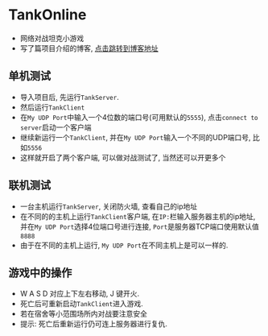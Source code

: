 # TankOnline
- 网络对战坦克小游戏
- 写了篇项目介绍的博客, [点击跳转到博客地址](https://note.youdao.com/)

## 单机测试
- 导入项目后, 先运行`TankServer`. 
- 然后运行`TankClient`
- 在`My UDP Port`中输入一个4位数的端口号(可用默认的`5555`), 点击`connect to server`启动一个客户端
- 继续新运行一个`TankClient`, 并在`My UDP Port`输入一个不同的UDP端口号, 比如`5556`
- 这样就开启了两个客户端, 可以做对战测试了, 当然还可以开更多个

## 联机测试
- 一台主机运行`TankServer`, 关闭防火墙, 查看自己的ip地址
- 在不同的的主机上运行`TankClient`客户端, 在`IP:`栏输入服务器主机的ip地址, 并在`My UDP Port`选择4位端口号进行连接, `Port`是服务器TCP端口使用默认值`8888`
- 由于在不同的主机上运行, `My UDP Port`在不同主机上是可以一样的.

## 游戏中的操作
- W A S D 对应上下左右移动, J 键开火. 
- 死亡后可重新启动`TankClient`进入游戏. 
- 若在宿舍等小范围场所内对战要注意安全
- 提示: 死亡后重新运行仍可连上服务器进行复仇. 

